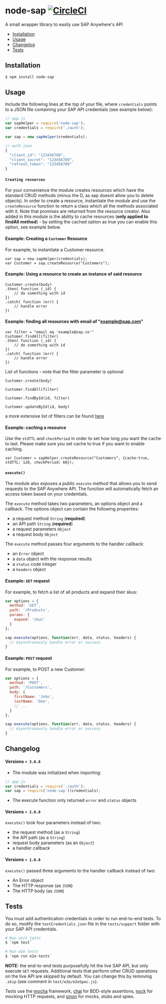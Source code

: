 # node-sap [![CircleCI](https://circleci.com/gh/DarylRodrigo/node-sap/tree/master.svg?style=svg)](https://circleci.com/gh/DarylRodrigo/node-sap/tree/master)

A small wrapper library to easily use SAP Anywhere's API

* [Installation](#installation)
* [Usage](#usage)
* [Changelog](#changelog)
* [Tests](#tests)

## Installation

```sh
$ npm install node-sap
```

## Usage

Include the following lines at the top of your file, where `credentials` points to a JSON file containing your SAP API credentials (see example below):

```js
// app.js
var sapHelper = require('node-sap');
var credentials = require('./auth');

var sap = new sapHelper(credentials);

// auth.json
{
  "client_id": "123456789",
  "client_secret": "123456789",
  "refresh_token": "123456789"
}
```

#### `Creating resources`

For your convenience the module creates resources which have the standard CRUD methods (minus the D, as sap doesnt allow you to delete objects). In order to create a resource, instantiate the module and use the `createResource` function to return a class which all the methods associated with it. Note that promises are returned from the resource creator. Also added in this module is the ability to cache resources (**only applied to findAll method**) - by setting the cached option as true you can enable this option, see example below.

#### Example: Creating a `Customer` Resource

For example, to instantiate a Customer resource.

```
var sap = new sapHelper(credentials);
var Customer = sap.createResource("Customers");
```

#### Example: Using a resource to create an instance of said resource

```
Customer.create(body)
.then( function (_id) {
    // do something with id
})
.catch( function (err) {
    // handle error
})
```

#### Example: finding all resources with email of "example@sap.com"

```
var filter = "email eq 'example@sap.co'"
Customer.findAll(filter)
.then( function (_id) {
    // do something with id
})
.catch( function (err) {
    // handle error
})
```

List of functions - note that the filter parameter is optional

`Customer.create(body)`

`Customer.findAll(filter)`

`Customer.findById(id, filter)`

`Customer.updateById(id, body)`

a more extensive list of filters can be found [here](https://doc-eu.sapanywhere.com/api/spec/query)

#### Example: caching a resource
Use the `stdTTL` and `checkPeriod` in order to set how long you want the cache to last. Please make sure you set cache to true if you want to enable caching.

```
var Customer = sapHelper.createResource("Customers", {cache:true, stdTTL: 120, checkPeriod: 60});
```

#### `execute()`

The module also exposes a public `execute` method that allows you to send requests to the SAP Anywhere API. The function will automatically fetch an access token based on your credentials.

The `execute` method takes two parameters, an options object and a callback.
The options object can contain the following properties:

* a request method `String` (**required**)
* an API path `String` (**required**)
* a request parameters `Object`
* a request body `Object`

The `execute` method passes four arguments to the handler callback:
* an `Error` object
* a `data` object with the response results
* a `status` code integer
* a `headers` object

#### Example: `GET` request

For example, to fetch a list of all products and expand their skus:

```js
var options = {
  method: 'GET',
  path: '/Products',
  params: {
    expand: 'skus'
  }
};

sap.execute(options, function(err, data, status, headers) {
  // Asynchronously handle error or success
}
```

#### Example: `POST` request

For example, to POST a new Customer:

```js
var options = {
  method: 'POST',
  path: '/Customers',
  body: {
    firstName: 'John',
    lastName: 'Doe',
    // ...
  }
};

sap.execute(options, function(err, data, status, headers) {
  // Asynchronously handle error or success
}
```

## Changelog

#### Versions `< 3.0.0`

* The module was initialized when importing:
```js
// app.js
var credentials = require('./auth');
var sap = require('node-sap')(credentials);
```
* The execute function only returned `error` and `status` objects

#### Versions `< 2.0.0`

`execute()` took four parameters instead of two:
* the request method (as a `String`)
* the API path (as a `String`)
* request body parameters (as an `Object`)
* a handler callback

#### Versions `< 1.0.0`

`execute()` passed three arguments to the handler callback instead of two:
* An Error object
* The HTTP response (as `JSON`)
* The HTTP body (as `JSON`)

## Tests

You must add authentication credentials in order to run end-to-end tests. To do so, modify the `testCredentials.json` file in the `tests/support` folder with your SAP API credentials.

```sh
# Run unit tests
$ `npm test`

# Run e2e tests
$ `npm run e2e-tests`
```

**NOTE:** the end-to-end tests purposefully hit the live SAP API, but only execute `GET` requests. Additional tests that perform other CRUD operations on the live API are skipped by default. You can change this by removing `.skip` (see comment in `test/e2e/e2eSpec.js`).

Tests use the [mocha](https://github.com/mochajs/mocha) framework, [chai](https://github.com/chaijs/chai) for BDD-style assertions, [nock](https://github.com/node-nock/nock) for mocking HTTP requests, and [sinon](https://github.com/sinonjs/sinon) for mocks, stubs and spies.
